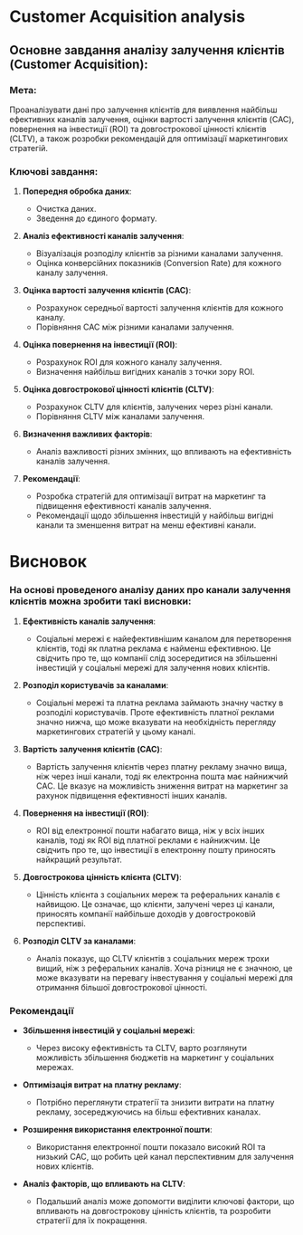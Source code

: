# Customer Acquisition analysis

## Основне завдання аналізу залучення клієнтів (Customer Acquisition):

### Мета: 
Проаналізувати дані про залучення клієнтів для виявлення найбільш ефективних каналів залучення, оцінки вартості залучення клієнтів (CAC), повернення на інвестиції (ROI) та довгострокової цінності клієнтів (CLTV), а також розробки рекомендацій для оптимізації маркетингових стратегій.

### Ключові завдання:

1. **Попередня обробка даних**:

    - Очистка даних.
    - Зведення до єдиного формату.

2. **Аналіз ефективності каналів залучення**:

    - Візуалізація розподілу клієнтів за різними каналами залучення.
    - Оцінка конверсійних показників (Conversion Rate) для кожного каналу залучення.

3. **Оцінка вартості залучення клієнтів (CAC)**:

    - Розрахунок середньої вартості залучення клієнтів для кожного каналу.
    - Порівняння CAC між різними каналами залучення.

4. **Оцінка повернення на інвестиції (ROI)**:

    - Розрахунок ROI для кожного каналу залучення.
    - Визначення найбільш вигідних каналів з точки зору ROI.

5. **Оцінка довгострокової цінності клієнтів (CLTV)**:

    - Розрахунок CLTV для клієнтів, залучених через різні канали.
    - Порівняння CLTV між каналами залучення.

6. **Визначення важливих факторів**:

    - Аналіз важливості різних змінних, що впливають на ефективність каналів залучення.

7. **Рекомендації**:

    - Розробка стратегій для оптимізації витрат на маркетинг та підвищення ефективності каналів залучення.
    - Рекомендації щодо збільшення інвестицій у найбільш вигідні канали та зменшення витрат на менш ефективні канали.

# Висновок

### На основі проведеного аналізу даних про канали залучення клієнтів можна зробити такі висновки:

1. **Ефективність каналів залучення**:

    - Соціальні мережі є найефективнішим каналом для перетворення клієнтів, тоді як платна реклама є найменш ефективною. Це свідчить про те, що компанії слід зосередитися на збільшенні інвестицій у соціальні мережі для залучення нових клієнтів.

2. **Розподіл користувачів за каналами**:

    - Соціальні мережі та платна реклама займають значну частку в розподілі користувачів. Проте ефективність платної реклами значно нижча, що може вказувати на необхідність перегляду маркетингових стратегій у цьому каналі.

3. **Вартість залучення клієнтів (CAC)**:

    - Вартість залучення клієнтів через платну рекламу значно вища, ніж через інші канали, тоді як електронна пошта має найнижчий CAC. Це вказує на можливість зниження витрат на маркетинг за рахунок підвищення ефективності інших каналів.

4. **Повернення на інвестиції (ROI)**:

    - ROI від електронної пошти набагато вища, ніж у всіх інших каналів, тоді як ROI від платної реклами є найнижчим. Це свідчить про те, що інвестиції в електронну пошту приносять найкращий результат.

5. **Довгострокова цінність клієнта (CLTV)**:

    - Цінність клієнта з соціальних мереж та реферальних каналів є найвищою. Це означає, що клієнти, залучені через ці канали, приносять компанії найбільше доходів у довгостроковій перспективі.

6. **Розподіл CLTV за каналами**:

    - Аналіз показує, що CLTV клієнтів з соціальних мереж трохи вищий, ніж з реферальних каналів. Хоча різниця не є значною, це може вказувати на перевагу інвестування у соціальні мережі для отримання більшої довгострокової цінності.

### Рекомендації
- **Збільшення інвестицій у соціальні мережі**: 
    - Через високу ефективність та CLTV, варто розглянути можливість збільшення бюджетів на маркетинг у соціальних мережах.

- **Оптимізація витрат на платну рекламу**: 
    - Потрібно переглянути стратегії та знизити витрати на платну рекламу, зосереджуючись на більш ефективних каналах.

- **Розширення використання електронної пошти**: 
    - Використання електронної пошти показало високий ROI та низький CAC, що робить цей канал перспективним для залучення нових клієнтів.

- **Аналіз факторів, що впливають на CLTV**: 
    - Подальший аналіз може допомогти виділити ключові фактори, що впливають на довгострокову цінність клієнтів, та розробити стратегії для їх покращення.